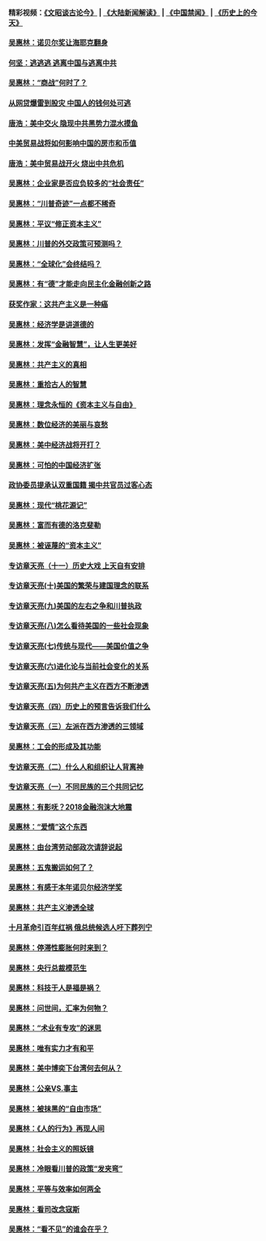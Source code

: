 #### 精彩视频：[《文昭谈古论今》](https://github.com/gfw-breaker/wenzhao/blob/master/README.md?t=01192130) | [《大陆新闻解读》](https://github.com/gfw-breaker/ntdtv-comedy/blob/master/README.md?t=01192130) | [《中国禁闻》](https://github.com/gfw-breaker/ntdtv-news/blob/master/README.md?t=01192130) | [《历史上的今天》](https://github.com/gfw-breaker/today-in-history/blob/master/README.md?t=01192130) 

#### [吴惠林：诺贝尔奖让海耶克翻身](../pages/nsc423/n10890049.md?t=01192130) 

#### [何坚：逃逃逃 逃离中国与逃离中共](../pages/nsc423/n10592891.md?t=01192130) 

#### [吴惠林：“商战”何时了？](../pages/nsc423/n10573558.md?t=01192130) 

#### [从网贷爆雷到股灾 中国人的钱何处可逃](../pages/nsc423/n10572800.md?t=01192130) 

#### [唐浩：美中交火 隐现中共黑势力混水摸鱼](../pages/nsc423/n10544040.md?t=01192130) 

#### [中美贸易战将如何影响中国的房市和币值](../pages/nsc423/n10543697.md?t=01192130) 

#### [唐浩：美中贸易战开火 烧出中共危机](../pages/nsc423/n10540126.md?t=01192130) 

#### [吴惠林：企业家是否应负较多的“社会责任”](../pages/nsc423/n10535022.md?t=01192130) 

#### [吴惠林：“川普奇迹”一点都不稀奇](../pages/nsc423/n10512808.md?t=01192130) 

#### [吴惠林：平议“修正资本主义”](../pages/nsc423/n10495724.md?t=01192130) 

#### [吴惠林：川普的外交政策可预测吗？](../pages/nsc423/n10462387.md?t=01192130) 

#### [吴惠林：“全球化”会终结吗？](../pages/nsc423/n10452838.md?t=01192130) 

#### [吴惠林：有“德”才能走向民主化金融创新之路](../pages/nsc423/n10432292.md?t=01192130) 

#### [获奖作家：这共产主义是一种癌](../pages/nsc423/n10431541.md?t=01192130) 

#### [吴惠林：经济学是讲道德的](../pages/nsc423/n10398014.md?t=01192130) 

#### [吴惠林：发挥“金融智慧”，让人生更美好](../pages/nsc423/n10375019.md?t=01192130) 

#### [吴惠林：共产主义的真相](../pages/nsc423/n10351394.md?t=01192130) 

#### [吴惠林：重拾古人的智慧](../pages/nsc423/n10337691.md?t=01192130) 

#### [吴惠林：理念永恒的《资本主义与自由》](../pages/nsc423/n10316274.md?t=01192130) 

#### [吴惠林：数位经济的美丽与哀愁](../pages/nsc423/n10292946.md?t=01192130) 

#### [吴惠林：美中经济战将开打？](../pages/nsc423/n10258825.md?t=01192130) 

#### [吴惠林：可怕的中国经济扩张](../pages/nsc423/n10219147.md?t=01192130) 

#### [政协委员提承认双重国籍 揭中共官员过客心态](../pages/nsc423/n10208809.md?t=01192130) 

#### [吴惠林：现代“桃花源记”](../pages/nsc423/n10185234.md?t=01192130) 

#### [吴惠林：富而有德的洛克斐勒](../pages/nsc423/n10142264.md?t=01192130) 

#### [吴惠林：被诬蔑的“资本主义”](../pages/nsc423/n10124816.md?t=01192130) 

#### [专访章天亮（十一）历史大戏 上天自有安排](../pages/nsc423/n10094905.md?t=01192130) 

#### [专访章天亮(十)美国的繁荣与建国理念的联系](../pages/nsc423/n10094899.md?t=01192130) 

#### [专访章天亮(九)美国的左右之争和川普执政](../pages/nsc423/n10094889.md?t=01192130) 

#### [专访章天亮(八)怎么看待美国的一些社会现象](../pages/nsc423/n10094857.md?t=01192130) 

#### [专访章天亮(七)传统与现代——美国价值之争](../pages/nsc423/n10093140.md?t=01192130) 

#### [专访章天亮(六)进化论与当前社会变化的关系](../pages/nsc423/n10092036.md?t=01192130) 

#### [专访章天亮(五)为何共产主义在西方不断渗透](../pages/nsc423/n10083620.md?t=01192130) 

#### [专访章天亮（四）历史上的预言告诉我们什么](../pages/nsc423/n10083606.md?t=01192130) 

#### [专访章天亮（三）左派在西方渗透的三领域](../pages/nsc423/n10081115.md?t=01192130) 

#### [吴惠林：工会的形成及其功能](../pages/nsc423/n10080633.md?t=01192130) 

#### [专访章天亮（二）什么人和组织让人背离神](../pages/nsc423/n10076637.md?t=01192130) 

#### [专访章天亮（一）不同民族的三个共同记忆](../pages/nsc423/n10074188.md?t=01192130) 

#### [吴惠林：有影呒？2018金融泡沫大地震](../pages/nsc423/n10040534.md?t=01192130) 

#### [吴惠林：“爱情”这个东西](../pages/nsc423/n10019423.md?t=01192130) 

#### [吴惠林：由台湾劳动部政次请辞说起](../pages/nsc423/n9979679.md?t=01192130) 

#### [吴惠林：五鬼搬运如何了？](../pages/nsc423/n9925338.md?t=01192130) 

#### [吴惠林：有感于本年诺贝尔经济学奖](../pages/nsc423/n9871883.md?t=01192130) 

#### [吴惠林：共产主义渗透全球](../pages/nsc423/n9812748.md?t=01192130) 

#### [十月革命引百年红祸 俄总统候选人吁下葬列宁](../pages/nsc423/n9810182.md?t=01192130) 

#### [吴惠林：停滞性膨胀何时来到？](../pages/nsc423/n9764136.md?t=01192130) 

#### [吴惠林：央行总裁模范生](../pages/nsc423/n9728134.md?t=01192130) 

#### [吴惠林：科技于人是福是祸？](../pages/nsc423/n9672982.md?t=01192130) 

#### [吴惠林：问世间，汇率为何物？](../pages/nsc423/n9621788.md?t=01192130) 

#### [吴惠林：“术业有专攻”的迷思](../pages/nsc423/n9580363.md?t=01192130) 

#### [吴惠林：唯有实力才有和平](../pages/nsc423/n9529599.md?t=01192130) 

#### [吴惠林：美中博奕下台湾何去何从？](../pages/nsc423/n9483598.md?t=01192130) 

#### [吴惠林：公亲VS.事主](../pages/nsc423/n9425637.md?t=01192130) 

#### [吴惠林：被抹黑的“自由市场”](../pages/nsc423/n9351545.md?t=01192130) 

#### [吴惠林：《人的行为》再现人间](../pages/nsc423/n9296339.md?t=01192130) 

#### [吴惠林：社会主义的照妖镜](../pages/nsc423/n9243460.md?t=01192130) 

#### [吴惠林：冷眼看川普的政策“发夹弯”](../pages/nsc423/n9120684.md?t=01192130) 

#### [吴惠林：平等与效率如何两全](../pages/nsc423/n9075430.md?t=01192130) 

#### [吴惠林：看司改念寇斯](../pages/nsc423/n9024915.md?t=01192130) 

#### [吴惠林：“看不见”的谁会在乎？](../pages/nsc423/n8977488.md?t=01192130) 

